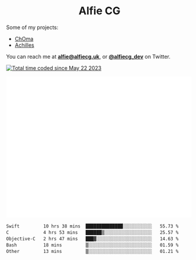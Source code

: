 <h1 align="center">Alfie CG</h1>

Some of my projects:
* [ChOma](https://github.com/opa334/ChOma)
* [Achilles](https://github.com/alfiecg24/Achilles)

You can reach me at **alfie@alfiecg.uk**, or **[@alfiecg_dev](https://twitter.com/alfiecg_dev)** on Twitter.

<a href="https://wakatime.com/@61592169-b9cf-4af8-b6fa-8ac7d4369b01"><img src="https://wakatime.com/badge/user/61592169-b9cf-4af8-b6fa-8ac7d4369b01.svg" alt="Total time coded since May 22 2023" /></a>


<img align="center" src="/github-metrics.svg" alt="Metrics" width="500">

 <!--[![GitHub Streak](https://streak-stats.demolab.com/?user=alfiecg24)](https://git.io/streak-stats)-->

<!--START_SECTION:waka-->

```txt
Swift         10 hrs 38 mins  ██████████████░░░░░░░░░░░   55.73 %
C             4 hrs 53 mins   ██████▒░░░░░░░░░░░░░░░░░░   25.57 %
Objective-C   2 hrs 47 mins   ███▓░░░░░░░░░░░░░░░░░░░░░   14.63 %
Bash          18 mins         ▒░░░░░░░░░░░░░░░░░░░░░░░░   01.59 %
Other         13 mins         ▒░░░░░░░░░░░░░░░░░░░░░░░░   01.21 %
```

<!--END_SECTION:waka-->
